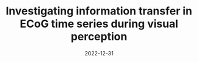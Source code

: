 ---
title: "Investigating information transfer in ECoG time series during visual perception"
collection: publications
category: manuscript
permalink: /publication/2022_phd_thesis
excerpt: 'I investigate directed functional connectivity in human electrocorticographic (ECoG) data during visual perception motivated by predictions from predictive coding.'
date: 2022-12-31
venue: 'University of Sussex'
paperurl: 'https://sussex.figshare.com/articles/thesis/Investigating_information_transfer_in_ECoG_time_series_during_visual_perception_Parametric_multivariate_Granger_causality_estimation_methods_and_applications_to_a_hierarchy_of_visually_responsive_ECoG_channels_in_humans_viewing_pictures/24347092?file=42759271'
---